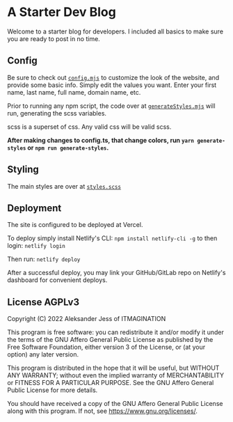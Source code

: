 # A Starter Dev Blog

Welcome to a starter blog for developers. I included all basics to make sure you are ready to post in no time. 

## Config
Be sure to check out [`config.mjs`](./config.mjs) to customize the look of the website, and provide some basic info. Simply edit the values you want. Enter your first name, last name, full name, domain name, etc.

Prior to running any npm script, the code over at [`generateStyles.mjs`](./generateStyles.mjs) will run, generating the scss variables.

scss is a superset of css. Any valid css will be valid scss.

**After making changes to config.ts, that change colors, run `yarn generate-styles` or `npm run generate-styles`.**

## Styling
The main styles are over at [`styles.scss`](./src/styles/styles.scss)

## Deployment
The site is configured to be deployed at Vercel. 

To deploy simply install Netlify's CLI:
`npm install netlify-cli -g`
to then login: 
`netlify login`

Then run:
`netlify deploy`


After a successful deploy, you may link your GitHub/GitLab repo on Netlify's dashboard for convenient deploys.

## License AGPLv3
Copyright (C) 2022 Aleksander Jess of ITMAGINATION

This program is free software: you can redistribute it and/or modify it under the terms of the GNU Affero General Public License as published by the Free Software Foundation, either version 3 of the License, or (at your option) any later version.

This program is distributed in the hope that it will be useful, but WITHOUT ANY WARRANTY; without even the implied warranty of MERCHANTABILITY or FITNESS FOR A PARTICULAR PURPOSE. See the GNU Affero General Public License for more details.

You should have received a copy of the GNU Affero General Public License along with this program. If not, see <https://www.gnu.org/licenses/>.
